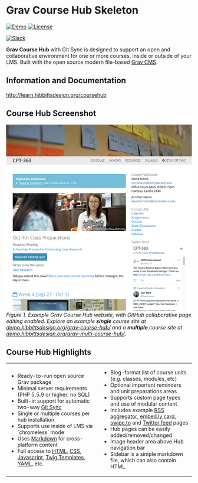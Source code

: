 # Grav Course Hub Skeleton

[![Demo](https://img.shields.io/badge/Demo-CourseHub-blue.svg?style=flat-square)](http://demo.hibbittsdesign.org/grav-course-hub/)
[![License](https://img.shields.io/badge/License-MIT-blue.svg?style=flat-square)](https://github.com/hibbitts-design/grav-skeleton-course-hub/blob/master/LICENSE)

[![Slack](https://grav-chat.now.sh/badge.svg)](https://chat.getgrav.org)

**Grav Course Hub** with Git Sync is designed to support an open and collaborative environment for one or more courses, inside or outside of your LMS. Built with the open source modern file-based [Grav CMS](http://getgrav.org).

Information and Documentation
---
http://learn.hibbittsdesign.org/coursehub

Course Hub Screenshot
---
![Course Hub Screenshot](/assets/screenshot.jpg)  
_Figure 1. Example Grav Course Hub website, with GitHub collaborative page editing enabled.  Explore an example **single** course site at [demo.hibbittsdesign.org/grav-course-hub/](http://demo.hibbittsdesign.org/grav-course-hub/) and a **multiple** course site at [demo.hibbittsdesign.org/grav-multi-course-hub/](http://demo.hibbittsdesign.org/grav-multi-course-hub/)._

Course Hub Highlights
---
<table cellpadding="2" cellspacing="2" width="100%">
	<tbody>
		<tr>
			<td width="50%">
				<ul>
					<li>Ready-to-run open source Grav package</li>
					<li>Minimal server requirements (PHP 5.5.9 or higher, no SQL)</li>
					<li>Built-in support for automatic two-way <a href="https://github.com/trilbymedia/grav-plugin-git-sync">Git Sync</a></li>
					<li>Single or multiple courses per hub installation</li>
					<li>Supports use inside of LMS via `chromeless` mode</li>
	        <li>Uses <a href="https://daringfireball.net/projects/markdown/">Markdown</a> for cross-platform content</li>				
					<li>Full access to <a href="https://www.w3schools.com/html/default.asp">HTML</a>, <a href="https://www.w3schools.com/css/default.asp">CSS</a>, <a href="https://www.w3schools.com/js/default.asp">Javascript</a>, <a href="https://twig.symfony.com/doc/2.x/">Twig Templates</a>, <a href="http://www.yaml.org/spec/1.2/spec.html#id2708649">YAML</a>, etc.</li>
				</ul>
			</td>
			<td width="50%">
				<ul>
					<li>Blog-format list of course units (e.g. classes, modules, etc)</li>
					<li>Optional important reminders and unit preparations areas</li>
					<li>Supports custom page types and use of modular content</li>
					<li>Includes example <a href="https://github.com/OleVik/grav-plugin-twigfeeds">RSS aggregator</a>, <a href="http://embed.ly/">embed.ly card</a>, <a href="https://www.swipe.to/">swipe.to</a> and <a href="https://twitter.com/">Twitter feed</a> pages</li>
					<li>Hub pages can be easily added/removed/changed</li>
          <li>Image header area above Hub navigation bar</li>
					<li>Sidebar is a simple markdown file, which can also contain HTML</li>
				</ul>
			</td>
		</tr>
	</tbody>
</table>
